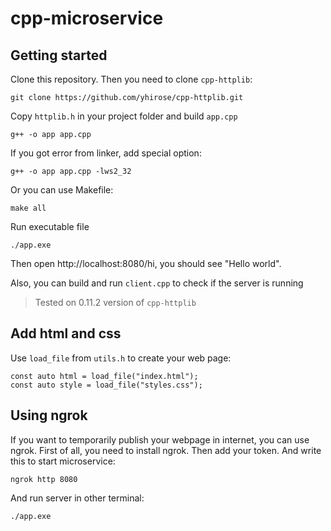# cpp-microservice
## Getting started
Clone this repository. Then you need to clone `cpp-httplib`:
```
git clone https://github.com/yhirose/cpp-httplib.git
```
Copy `httplib.h` in your project folder and build `app.cpp` 
```
g++ -o app app.cpp
```
If you got error from linker, add special option:
```
g++ -o app app.cpp -lws2_32
```
Or you can use Makefile:
```
make all
```
Run executable file
```
./app.exe
```
Then open http://localhost:8080/hi, you should see "Hello world". 

Also, you can build and run `client.cpp` to check if the server is running

> Tested on 0.11.2 version of `cpp-httplib`

## Add html and css
Use `load_file` from `utils.h` to create your web page:
```
const auto html = load_file("index.html");
const auto style = load_file("styles.css");
```

## Using ngrok
If you want to temporarily publish your webpage in internet, you can use ngrok. First of all, you need to install ngrok. Then add your token. And write this to start microservice:
```
ngrok http 8080
```
And run server in other terminal:
```
./app.exe
```